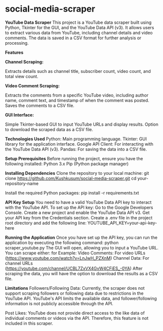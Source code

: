 # social-media-scraper
**YouTube Data Scraper**
This project is a YouTube data scraper built using Python, Tkinter for the GUI, and the YouTube Data API (v3). It allows users to extract various data from YouTube, including channel details and video comments. The data is saved in a CSV format for further analysis or processing.

**Features**

**Channel Scraping:**

Extracts details such as channel title, subscriber count, video count, and total view count.

**Video Comment Scraping:**

Extracts the comments from a specific YouTube video, including author name, comment text, and timestamp of when the comment was posted.
Saves the comments to a CSV file.

**GUI Interface:**

Simple Tkinter-based GUI to input YouTube URLs and display results.
Option to download the scraped data as a CSV file.

**Technologies Used**
Python: Main programming language.
Tkinter: GUI library for the application interface.
Google API Client: For interacting with the YouTube Data API (v3).
Pandas: For saving the data into a CSV file.

**Setup
Prerequisites**
Before running the project, ensure you have the following installed:
Python 3.x
Pip (Python package manager)

**Installing Dependencies**
Clone the repository to your local machine:
    git clone https://github.com/Kushkusum/social-media-scraper.git
    cd your-repository-name

Install the required Python packages:
    pip install -r requirements.txt


**API Key Setup**
You need to have a valid YouTube Data API key to interact with the YouTube API. To set up the API key:
Go to the Google Developers Console.
Create a new project and enable the YouTube Data API v3.
Get your API key from the Credentials section.
Create a .env file in the project root directory and add the following line:
    YOUTUBE_API_KEY=your-api-key-here


**Running the Application**
Once you have set up the API key, you can run the application by executing the following command:
    python scraper_youtube.py
The GUI will open, allowing you to input a YouTube URL. You can scrape either:
for Example:
    Video Comments: For video URLs (https://www.youtube.com/watch?v=LnJwH_PZXnM)
    Channel Data: For channel URLs (https://youtube.com/channel/UCBL7ZxVX4GvW4CFiES_-0YA)
After scraping the data, you will have the option to download the results as a CSV file.

**Limitations**
Followers/Following Data: Currently, the scraper does not support scraping followers or following data due to restrictions in the YouTube API. YouTube's API limits the available data, and follower/following information is not publicly accessible through the API.

Post Likes: YouTube does not provide direct access to the like data of individual comments or videos via the API. Therefore, this feature is not included in this scraper.


